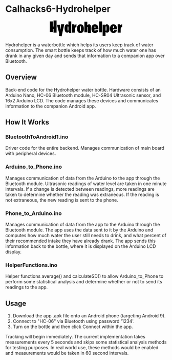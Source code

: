 # Calhacks6-Hydrohelper
<p align="center">
  <img src=logo.png>
</p>

Hydrohelper is a waterbottle which helps its users keep track of water consumption. The smart bottle keeps track of how much water one has drank in any given day and sends that information to a companion app over Bluetooth. 

## Overview
Back-end code for the Hydrohelper water bottle. Hardware consists of an Arduino Nano, HC-06 Bluetooth module, HC-SR04 Ultrasonic sensor, and 16x2 Arduino LCD. The code manages these devices and communicates information to the companion Android app. 


## How It Works
### BluetoothToAndroid1.ino
Driver code for the entire backend. Manages communication of main board with peripheral devices. 

### Arduino_to_Phone.ino
Manages communication of data from the Arduino to the app through the Bluetooth module. Ultrasonic readings of water level are taken in one minute intervals. If a change is detected between readings, more readings are taken to determine whether the reading was extraneous. If the reading is not extraneous, the new reading is sent to the phone. 

### Phone_to_Arduino.ino 
Manages communication of data from the app to the Arduino through the Bluetooth module. The app uses the data sent to it by the Arduino and computes how much water the user still needs to drink, and what percent of their recommended intake they have already drank. The app sends this information back to the bottle, where it is displayed on the Arduino LCD display. 

### HelperFunctions.ino 
Helper functions average() and calculateSD() to allow Arduino_to_Phone to perform some statistical analysis and determine whether or not to send its readings to the app. 

## Usage 
1. Download the app .apk file onto an Android phone (targeting Android 9). 
2. Connect to "HC-06" via Bluetooth using password '1234'. 
3. Turn on the bottle and then click Connect within the app. 

Tracking will begin immediately. The current implementation takes measurements every 5 seconds and skips some statistical analysis methods for testing purposes. In real world use, these methods would be enabled and measurements would be taken in 60 second intervals. 
